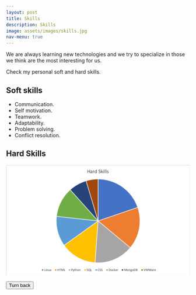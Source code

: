 ```yaml
---
layout: post
title: Skills
description: Skills
image: assets/images/skills.jpg
nav-menu: true
---
```

<!--========== SKILLS ==========-->
<!-- Introduction -->
We are always learning new technologies and we try to specialize in those we think are the most interesting for us.

Check my personal soft and hard skills.

<!-- Soft skills -->
## Soft skills

* Communication.
* Self motivation.
* Teamwork.
* Adaptability.  
* Problem solving.  
* Conflict resolution.

<!-- End soft skills -->

<!-- Hard skills -->
## Hard Skills
![Hard Skills](assets/images/HardSkills.png)
<!-- End hard skills -->

<!-- Turn back button -->
<div>
  <input class="back" type="button" name="turn" value="Turn back" onclick="history.back()"/>
</div>
<!-- End turn back button -->
<!--========== END SKILLS ==========-->
